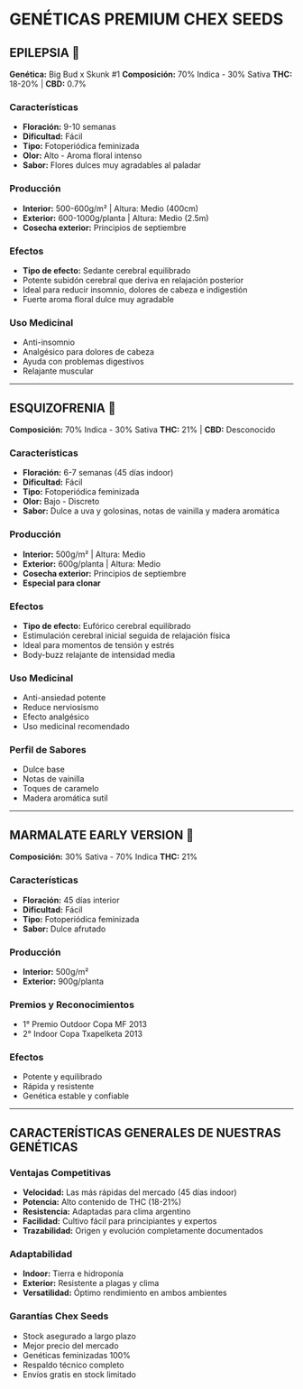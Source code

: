 # GENÉTICAS PREMIUM CHEX SEEDS

## EPILEPSIA 🌿

**Genética:** Big Bud x Skunk #1
**Composición:** 70% Indica - 30% Sativa
**THC:** 18-20% | **CBD:** 0.7%

### Características
- **Floración:** 9-10 semanas
- **Dificultad:** Fácil
- **Tipo:** Fotoperiódica feminizada
- **Olor:** Alto - Aroma floral intenso
- **Sabor:** Flores dulces muy agradables al paladar

### Producción
- **Interior:** 500-600g/m² | Altura: Medio (400cm)
- **Exterior:** 600-1000g/planta | Altura: Medio (2.5m)
- **Cosecha exterior:** Principios de septiembre

### Efectos
- **Tipo de efecto:** Sedante cerebral equilibrado
- Potente subidón cerebral que deriva en relajación posterior
- Ideal para reducir insomnio, dolores de cabeza e indigestión
- Fuerte aroma floral dulce muy agradable

### Uso Medicinal
- Anti-insomnio
- Analgésico para dolores de cabeza
- Ayuda con problemas digestivos
- Relajante muscular

---

## ESQUIZOFRENIA 🧠

**Composición:** 70% Indica - 30% Sativa
**THC:** 21% | **CBD:** Desconocido

### Características
- **Floración:** 6-7 semanas (45 días indoor)
- **Dificultad:** Fácil
- **Tipo:** Fotoperiódica feminizada
- **Olor:** Bajo - Discreto
- **Sabor:** Dulce a uva y golosinas, notas de vainilla y madera aromática

### Producción
- **Interior:** 500g/m² | Altura: Medio
- **Exterior:** 600g/planta | Altura: Medio
- **Cosecha exterior:** Principios de septiembre
- **Especial para clonar**

### Efectos
- **Tipo de efecto:** Eufórico cerebral equilibrado
- Estimulación cerebral inicial seguida de relajación física
- Ideal para momentos de tensión y estrés
- Body-buzz relajante de intensidad media

### Uso Medicinal
- Anti-ansiedad potente
- Reduce nerviosismo
- Efecto analgésico
- Uso medicinal recomendado

### Perfil de Sabores
- Dulce base
- Notas de vainilla
- Toques de caramelo
- Madera aromática sutil

---

## MARMALATE EARLY VERSION 🍊

**Composición:** 30% Sativa - 70% Indica
**THC:** 21%

### Características
- **Floración:** 45 días interior
- **Dificultad:** Fácil
- **Tipo:** Fotoperiódica feminizada
- **Sabor:** Dulce afrutado

### Producción
- **Interior:** 500g/m²
- **Exterior:** 900g/planta

### Premios y Reconocimientos
- 1° Premio Outdoor Copa MF 2013
- 2° Indoor Copa Txapelketa 2013

### Efectos
- Potente y equilibrado
- Rápida y resistente
- Genética estable y confiable

---

## CARACTERÍSTICAS GENERALES DE NUESTRAS GENÉTICAS

### Ventajas Competitivas
- **Velocidad:** Las más rápidas del mercado (45 días indoor)
- **Potencia:** Alto contenido de THC (18-21%)
- **Resistencia:** Adaptadas para clima argentino
- **Facilidad:** Cultivo fácil para principiantes y expertos
- **Trazabilidad:** Origen y evolución completamente documentados

### Adaptabilidad
- **Indoor:** Tierra e hidroponía
- **Exterior:** Resistente a plagas y clima
- **Versatilidad:** Óptimo rendimiento en ambos ambientes

### Garantías Chex Seeds
- Stock asegurado a largo plazo
- Mejor precio del mercado
- Genéticas feminizadas 100%
- Respaldo técnico completo
- Envíos gratis en stock limitado